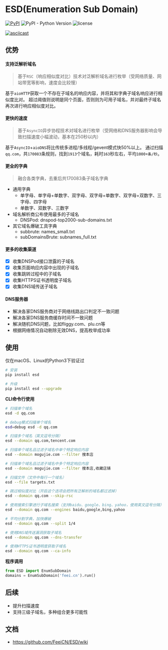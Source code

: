 # ESD(Enumeration Sub Domain)

[![PyPI](https://img.shields.io/pypi/v/ESD.svg)](https://pypi.org/project/ESD/)
![PyPI - Python Version](https://img.shields.io/pypi/pyversions/ESD.svg)
![license](https://img.shields.io/github/license/FeeiCN/ESD.svg)

[![asciicast](https://asciinema.org/a/15WhUe40eEhSbwAXZdf2RQdq9.png)](https://asciinema.org/a/15WhUe40eEhSbwAXZdf2RQdq9)

## 优势
#### 支持泛解析域名
> 基于`RSC`（响应相似度对比）技术对泛解析域名进行枚举（受网络质量、网站带宽等影响，速度会比较慢）

基于`aioHTTP`获取一个不存在子域名的响应内容，并将其和字典子域名响应进行相似度比对。
超过阈值则说明是同个页面，否则则为可用子域名，并对最终子域名再次进行响应相似度对比。

#### 更快的速度
> 基于`AsyncIO`异步协程技术对域名进行枚举（受网络和DNS服务器影响会导致扫描速度小幅波动，基本在250秒以内）

基于`AsyncIO`+`aioDNS`将比传统多进程/多线程/gevent模式快50%以上。
通过扫描`qq.com`，共`170083`条规则，找到`1913`个域名，耗时`163`秒左右，平均`1000+条/秒`。

#### 更全的字典
> 融合各类字典，去重后共170083条子域名字典

- 通用字典
    - 单字母、单字母+单数字、双字母、双字母+单数字、双字母+双数字、三字母、四字母
    - 单数字、双数字、三数字
- 域名解析商公布使用最多的子域名
    - DNSPod: dnspod-top2000-sub-domains.txt
- 其它域名爆破工具字典
    - subbrute: names_small.txt
    - subDomainsBrute: subnames_full.txt

#### 更多的收集渠道
- [X] 收集DNSPod接口泄露的子域名
- [X] 收集页面响应内容中出现的子域名
- [X] 收集跳转过程中的子域名
- [X] 收集HTTPS证书透明度子域名
- [X] 收集DNS域传送子域名

#### DNS服务器
- 解决各家DNS服务商对于网络线路出口判定不一致问题
- 解决各家DNS服务商缓存时间不一致问题
- 解决随机DNS问题，比如fliggy.com、plu.cn等
- 根据网络情况自动剔除无效DNS，提高枚举成功率

## 使用
仅在macOS、Linux的Python3下验证过
```bash
# 安装
pip install esd

# 升级
pip install esd --upgrade
```
**CLI命令行使用**
```bash
# 扫描单个域名
esd -d qq.com

# debug模式扫描单个域名
esd=debug esd -d qq.com

# 扫描多个域名（英文逗号分隔）
esd --domain qq.com,tencent.com

# 扫描单个域名且过滤子域名中单个特定响应内容
esd --domain mogujie.com --filter 搜本店

# 扫描单个域名且过滤子域名中多个特定响应内容
esd --domain mogujie.com --filter 搜本店,收藏店铺

# 扫描文件（文件中每行一个域名）
esd --file targets.txt

# 跳过相似度对比（开启这个选项会把所有泛解析的域名都过滤掉）
esd --domain qq.com --skip-rsc

# 使用搜索引擎进行子域名搜索（支持baidu、google、bing、yahoo，使用英文逗号分隔）
esd --domain qq.com --engines baidu,google,bing,yahoo

# 平均分割字典，加快爆破
esd --domain qq.com --split 1/4

# 使用DNS域传送漏洞获取子域名
esd --domain qq.com --dns-transfer

# 使用HTTPS证书透明度获取子域名
esd --domain qq.com --ca-info

```

**程序调用**
```python
from ESD import EnumSubDomain
domains = EnumSubDomain('feei.cn').run()
```

## 后续
- 提升扫描速度
- 支持三级子域名，多种组合更多可能性

## 文档
- https://github.com/FeeiCN/ESD/wiki
